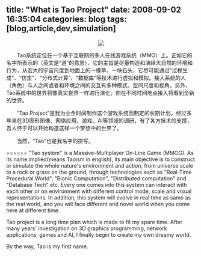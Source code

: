 title: "What is Tao Project"
date: 2008-09-02 16:35:04
categories: blog
tags: [blog,article,dev,simulation]
---    
<div style="text-align:center;"><img src="http://blog.scorpionstudio.com/createworld.jpg" style="vertical-align:middle;"/></div>  
  
　　Tao系统定位在一个基于互联网的多人在线游戏系统（MMO）上。正如它的名字所表示的（英文是“道”的意思），它的主旨是尽量构造和演绎大自然的环境和行为，从宏大的宇宙尺度到地面上的一棵草、一块石头，它尽可能通过“过程生成”、“仿生”、“分布式计算”、“数据库”等技术进行虚拟和模拟。接入系统的人（角色）与人之间或者和环境之间的交互有多种模式、空间尺度和视角。另外，Tao系统中的世界将像真实世界一样进行演化，你在不同时间地点接入将看到全新的世界。  
  
　　“Tao Project”是我为业余时间制作这个游戏系统而制定的长期计划。经过多年来在3D图形图像、网络应用、游戏、AI等领域的调研，有了各方技术的支撑，吾人终于可以开始构造这样一个梦想中的世界了。  
  
　　当然，“Tao”也是我名字的拼写。

======
"Tao system" is a Massive-Multiplayer On-Line Game (MMOG). As its name implied(means Taoism in english), its main objective is to construct or simulate the whole nature's environment and action, from universe scale to a rock or grass on the ground, through technologies such as "Real-Time Procedural World", "Bionic Computation", "Distributed computation" and "Database Tech" etc. Every one comes into this system can interact with each other or on environment with different control mode, scale and visual representations. In addition, this system will evolve in real time as same as the real world, and you will face different and novel world when you come here at different time.  
  
Tao project is a long time plan which is made to fit my spare time. After many years' investigation on 3D graphics programming, network applications, games and AI, I finally begin to create my own dreamy world.  
  
By the way, Tao is my first name.
